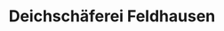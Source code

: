 ---
title: "Deichschäferei Feldhausen"
url: /butjadingen/deichschaeferei-feldhausen/
shop: Hofladen
---
